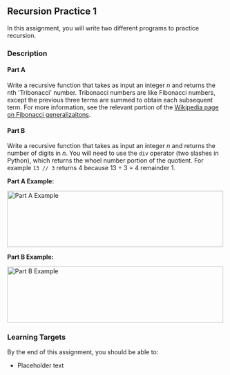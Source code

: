 ## Recursion Practice 1

In this assignment, you will write two different programs to practice recursion.

### Description

#### Part A

Write a recursive function that takes as input an integer _n_ and returns the nth 'Tribonacci' number. Tribonacci numbers are like Fibonacci numbers, except the previous three terms are summed to obtain each subsequent term. For more information, see the relevant portion of the [Wikipedia page on Fibonacci generalizaitons](https://en.wikipedia.org/wiki/Generalizations_of_Fibonacci_numbers#Tribonacci_numbers).

#### Part B

Write a recursive function that takes as input an integer _n_ and returns the number of digits in _n_. You will need to use the `div` operator (two slashes in Python), which returns the whoel number portion of the quotient. For example `13 // 3` returns 4 because 13 ÷ 3 = 4 remainder 1.

**Part A Example:**

<img src="./" alt="Part A Example" width="500" height="130">

**Part B Example:**

<img src="./" alt="Part B Example" width="500" height="130">

### Learning Targets

By the end of this assignment, you should be able to:

- Placeholder text
